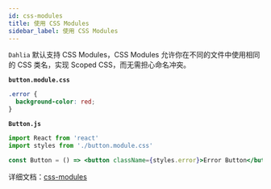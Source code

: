 ```yaml
---
id: css-modules
title: 使用 CSS Modules
sidebar_label: 使用 CSS Modules
---
```


`Dahlia` 默认支持 CSS Modules，CSS Modules 允许你在不同的文件中使用相同的 CSS 类名，实现 Scoped CSS，而无需担心命名冲突。

**`button.module.css`**

```css
.error {
  background-color: red;
}
```

**`Button.js`**

```jsx
import React from 'react'
import styles from './button.module.css'

const Button = () => <button className={styles.error}>Error Button</button>
```

详细文档：[css-modules](https://github.com/css-modules/css-modules)
